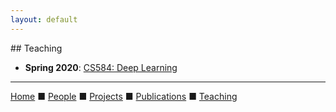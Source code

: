 ```yaml
---
layout: default
---
```


<title>Reyna Lab: Teaching</title>
## Teaching

- **Spring 2020**: [CS584: Deep Learning](courses/cs584_spring2020.html)

---

[Home](index.html) &#9632; [People](people.html) &#9632; [Projects](projects.html)  &#9632; [Publications](publications.html)  &#9632; [Teaching](teaching.html)

